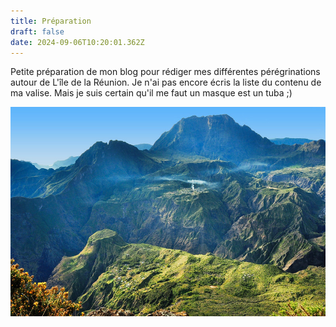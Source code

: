 ```yaml
---
title: Préparation
draft: false
date: 2024-09-06T10:20:01.362Z
---
```

Petite préparation de mon blog pour rédiger mes différentes pérégrinations autour de L'île de la Réunion. Je n'ai pas encore écris la liste du contenu de ma valise. Mais je suis certain qu'il me faut un masque est un tuba ;)

![Photo du Cirque de Mafate - Ile de la Réunion - Océan Indien](../../public/img/preparation.jpg "Copyright photo Patrick Asherman ")
